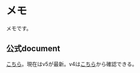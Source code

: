 # メモ

メモです。


## 公式document

[こちら](https://webpack.js.org/)。現在はv5が最新。v4は[こちら](https://v4.webpack.js.org/)から確認できる。
